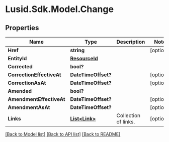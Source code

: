 
# Lusid.Sdk.Model.Change

## Properties

Name | Type | Description | Notes
------------ | ------------- | ------------- | -------------
**Href** | **string** |  | [optional] 
**EntityId** | [**ResourceId**](ResourceId.md) |  | 
**Corrected** | **bool?** |  | 
**CorrectionEffectiveAt** | **DateTimeOffset?** |  | [optional] 
**CorrectionAsAt** | **DateTimeOffset?** |  | [optional] 
**Amended** | **bool?** |  | 
**AmendmentEffectiveAt** | **DateTimeOffset?** |  | [optional] 
**AmendmentAsAt** | **DateTimeOffset?** |  | [optional] 
**Links** | [**List&lt;Link&gt;**](Link.md) | Collection of links. | [optional] 

[[Back to Model list]](../README.md#documentation-for-models)
[[Back to API list]](../README.md#documentation-for-api-endpoints)
[[Back to README]](../README.md)

